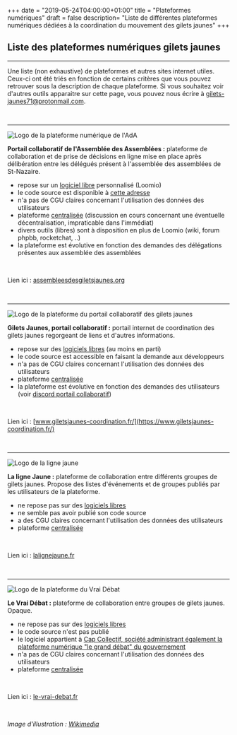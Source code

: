 +++
date = "2019-05-24T04:00:00+01:00"
title = "Plateformes numériques"
draft = false
description= "Liste de différentes plateformes numériques dédiées à la coordination du mouvement des gilets jaunes"
+++


## **Liste des plateformes numériques gilets jaunes**
---   

Une liste (non exhaustive) de plateformes et autres sites internet utiles. Ceux-ci ont été triés en fonction de certains critères que vous pouvez retrouver sous la description de chaque plateforme. Si vous souhaitez voir d'autres outils apparaitre sur cette page, vous pouvez nous écrire à [gilets-jaunes71@protonmail.com](mailto:gilets-jaunes71@protonmail.com).  



&nbsp;
&nbsp;
&nbsp;

---  

![Logo de la plateforme numérique de l'AdA](/img/adgj-logo2.png "Portail collaboratif de l'Assemblée des Assemblées")  

**Portail collaboratif de l'Assemblée des Assemblées :** plateforme de collaboration et de prise de décisions en ligne mise en place après délibération entre les délégués présent à l'assemblée des assemblées de St-Nazaire.  

* repose sur un [logiciel libre](https://fr.wikipedia.org/wiki/Logiciel_libre) personnalisé (Loomio) 
* le code source est disponible à [cette adresse](https://sourceforge.net/projects/loomio-ada/)
* n'a pas de CGU claires concernant l'utilisation des données des utilisateurs 
* plateforme [centralisée](https://fr.wikipedia.org/wiki/Red%C3%A9centralisation_d%27Internet) (discussion en cours concernant une éventuelle décentralisation, impraticable dans l'immédiat)  
* divers outils (libres) sont à disposition en plus de Loomio (wiki, forum phpbb, rocketchat, ..)
* la plateforme est évolutive en fonction des demandes des délégations présentes aux assemblée des assemblées   

&nbsp;
&nbsp;
&nbsp;  

Lien ici : [assembleesdesgiletsjaunes.org](https://coordination.assembleesdesgiletsjaunes.org)  

&nbsp;
&nbsp;
&nbsp;

---  

![Logo de la plateforme du portail collaboratif des gilets jaunes](/img/gilets-jaunes-coordination.png "Gilets Jaunes Portail Collaboratif")   

**Gilets Jaunes, portail collaboratif :** portail internet de coordination des gilets jaunes regorgeant de liens et d'autres informations.   

* repose sur des [logiciels libres](https://fr.wikipedia.org/wiki/Logiciel_libre) (au moins en parti)  
* le code source est accessible en faisant la demande aux développeurs
* n'a pas de CGU claires concernant l'utilisation des données des utilisateurs 
* plateforme [centralisée](https://fr.wikipedia.org/wiki/Red%C3%A9centralisation_d%27Internet)  
* la plateforme est évolutive en fonction des demandes des utilisateurs (voir [discord portail collaboratif](https://discordapp.com/invite/VHmzJZG))   

&nbsp;
&nbsp;
&nbsp; 

Lien ici : [www.giletsjaunes-coordination.fr/](https://www.giletsjaunes-coordination.fr/)  

&nbsp;
&nbsp;
&nbsp;  

---  

![Logo de la ligne jaune](/img/ligne-jaune.png "La ligne Jaune")   

**La ligne Jaune :** plateforme de collaboration entre différents groupes de gilets jaunes. Propose des listes d'événements et de groupes publiés par les utilisateurs de la plateforme.    


* ne repose pas sur des [logiciels libres](https://fr.wikipedia.org/wiki/Logiciel_libre)
* ne semble pas avoir publié son code source
* a des CGU claires concernant l'utilisation des données des utilisateurs
* plateforme [centralisée](https://fr.wikipedia.org/wiki/Red%C3%A9centralisation_d%27Internet)   

&nbsp;
&nbsp;
&nbsp;

Lien ici : [lalignejaune.fr](https://lalignejaune.fr)   

&nbsp;
&nbsp;
&nbsp;  

---  

![Logo de la plateforme du Vrai Débat](/img/le-vrai-debat.png "Le vrai débat")  
   
**Le Vrai Débat :** plateforme de collaboration entre groupes de gilets jaunes. Opaque.  

* ne repose pas sur des [logiciels libres](https://fr.wikipedia.org/wiki/Logiciel_libre)
* le code source n'est pas publié
* le logiciel appartient à [Cap Collectif, société administrant également la plateforme numérique "le grand débat" du gouvernement](https://cap-collectif.com/portfolio-item/le-grand-debat/)
* n'a pas de CGU claires concernant l'utilisation des données des utilisateurs  
* plateforme [centralisée](https://fr.wikipedia.org/wiki/Red%C3%A9centralisation_d%27Internet)  

&nbsp;
&nbsp;
&nbsp;

Lien ici : [le-vrai-debat.fr](https://www.le-vrai-debat.fr/)  


&nbsp;
&nbsp;
&nbsp;



*Image d'illustration : [Wikimedia](https://en.wikipedia.org/wiki/File:Internet_map_4096.png)*  
